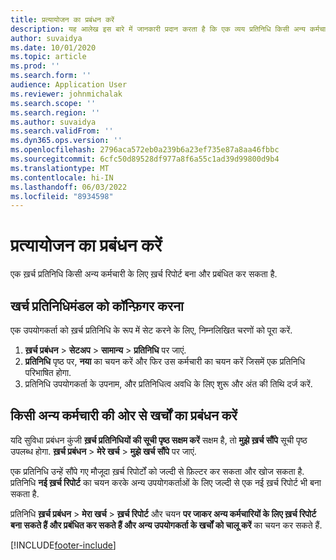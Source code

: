 ```yaml
---
title: प्रत्यायोजन का प्रबंधन करें
description: यह आलेख इस बारे में जानकारी प्रदान करता है कि एक व्यय प्रतिनिधि किसी अन्य कर्मचारी के लिए व्यय रिपोर्ट कैसे बना और प्रबंधित कर सकता है।
author: suvaidya
ms.date: 10/01/2020
ms.topic: article
ms.prod: ''
ms.search.form: ''
audience: Application User
ms.reviewer: johnmichalak
ms.search.scope: ''
ms.search.region: ''
ms.author: suvaidya
ms.search.validFrom: ''
ms.dyn365.ops.version: ''
ms.openlocfilehash: 2796aca572eb0a239b6a23ef735e87a8aa46fbbc
ms.sourcegitcommit: 6cfc50d89528df977a8f6a55c1ad39d99800d9b4
ms.translationtype: MT
ms.contentlocale: hi-IN
ms.lasthandoff: 06/03/2022
ms.locfileid: "8934598"
---
```

# <a name="manage-delegation"></a>प्रत्यायोजन का प्रबंधन करें
एक ख़र्च प्रतिनिधि किसी अन्य कर्मचारी के लिए ख़र्च रिपोर्ट बना और प्रबंधित कर सकता है.

## <a name="configuring-expense-delegation"></a>खर्च प्रतिनिधिमंडल को कॉन्फ़िगर करना

एक उपयोगकर्ता को ख़र्च प्रतिनिधि के रूप में सेट करने के लिए, निम्नलिखित चरणों को पूरा करें. 
1. **ख़र्च प्रबंधन** > **सेटअप** > **सामान्य** > **प्रतिनिधि** पर जाएं. 
2. **प्रतिनिधि** पृष्ठ पर, **नया** का चयन करें और फिर उस कर्मचारी का चयन करें जिसमें एक प्रतिनिधि परिभाषित होगा. 
3. प्रतिनिधि उपयोगकर्ता के उपनाम, और प्रतिनिधित्व अवधि के लिए शुरू और अंत की तिथि दर्ज करें.

## <a name="manage-expenses-on-behalf-of-another-employee"></a>किसी अन्य कर्मचारी की ओर से खर्चों का प्रबंधन करें

यदि सुविधा प्रबंधन कुंजी **ख़र्च प्रतिनिधियों की सूची पृष्ठ सक्षम करें** सक्षम है, तो **मुझे ख़र्च सौंपे** सूची पृष्ठ उपलब्ध होगा. **ख़र्च प्रबंधन** > **मेरे खर्च** > **मुझे खर्च सौंपे** पर जाएं.

एक प्रतिनिधि उन्हें सौंपे गए मौजूदा ख़र्च रिपोर्टों को जल्दी से फ़िल्टर कर सकता और खोज सकता है. प्रतिनिधि **नई ख़र्च रिपोर्ट** का चयन करके अन्य उपयोगकर्ताओं के लिए जल्दी से एक नई ख़र्च रिपोर्ट भी बना सकता है.

प्रतिनिधि **ख़र्च प्रबंधन** > **मेरा खर्च** > **ख़र्च रिपोर्ट** और चयन **पर जाकर अन्य कर्मचारियों के लिए ख़र्च रिपोर्ट बना सकते हैं और प्रबंधित कर सकते हैं और अन्य उपयोगकर्ता के खर्चों को चालू करें** का चयन कर सकते हैं.


[!INCLUDE[footer-include](../includes/footer-banner.md)]